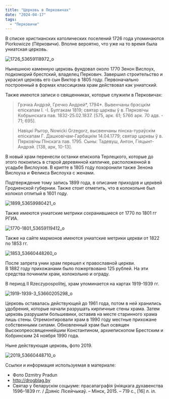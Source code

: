 ```yaml
---
title: "Церковь в Перковичах"
date: "2024-04-17"
tags: 
  - "Перковичи"
---
```


В списке христианских католических поселений 1726 года упоминаются Piorkowicze (Пёрковичи). Вполне вероятно, что уже на то время была униатская церковь.

![1726_53659118972_o](https://github.com/escfrpls/drochiczynpoleski/assets/125834172/288f2bad-710c-4382-a834-ac37c4931a38)

Нынешнюю каменную церковь фундовал около 1770 Зенон Вислоух, подкоморий брестский, владелец Перкович. Завершил строительство и украсил церковь его сын Виктор в 1805 году. Первоначально построенный в формах классицизма храм действовал как униатский.

Также имеются записи о священниках, которые служили в Перковичах:

> Грэчка Андрэй, Гречко Андрей\*, 1794\*. Вывенчаны брэсцкiм епiскапам I. -I. Булгакам 1819; святар царквы ў в. Пярковiчы Кобрынскага пав. 1832-25.02.1837. \[575, арк. 61; 576б арк. 70 адв. - 71; 695\].

> Навiцкi Рыгор, Nowicki Grzegorz, высвенчаны пiнска-тураўскiм епiскапам Г. Дашковiчам-Гарбацкiм 14.04.1779; святар царквы ў в. Пярковiчы Пiнскага пав. 1795. Сыны: Тадевуш, Антон, Гiяцынт-Андрэй. \[138, арк, 10-13\].

В новый храм перенесли останки епископа Терлецкого, которые до этого покоились в старой деревянной капличке, расположенной в усадьбе Вислоухов. В крипте в 1805 году похоронили также Зенона Вислоуха и Феликса Вислоуха с женами.

Подтверждение тому запись 1899 года, в описание приходов и церквей Гродненской губернии. Также стоит отметить, что в колокольне был колокол отлитый в 1601 году.

![1899_53659980421_o](https://github.com/escfrpls/drochiczynpoleski/assets/125834172/76d13ace-9fec-4fe9-9982-1d08c534144f)

Также имеются униатские метрики сохранившиеся от 1770 по 1801 гг РГИА.

![1770-1801_53659119412_o](https://github.com/escfrpls/drochiczynpoleski/assets/125834172/211592df-039b-4f09-8f54-de3bef0e458c)

Также на сайте мармонов имеются униатские метрики церкви от 1822 по 1853 гг.

![1853_53660448260_o](https://github.com/escfrpls/drochiczynpoleski/assets/125834172/55faa077-baf2-43f6-afd6-305e79fe63f5)

После запрета унии храм перешел к православной церкви.  
В 1882 году прихожанами было пожертвовано 125 рублей. На эти средства починили храм, колокольню и ограду.

В период II Rzeczypospolitej, храм упоминается на картах 1919-1939 гг.

![1919-1939-3_53660205298_o](https://github.com/escfrpls/drochiczynpoleski/assets/125834172/da4b9a95-dda4-4c52-9af8-3f75f413cf87)

Церковь оставалась действующей до 1961 года, потом в ней хранились удобрения, которые начали разрушать кирпичные стены храма. Затем церковь разрушили большевики, оставив на месте старинного храма лишь стены. Отремонтировали храм в 1990 году местные прихожане собственными силами. Обновленный храм был освящен Высокопреосвященнейшим Константином, архиепископом Брестским и Кобринским 24 ноября 1990 года.

Ныне действующая церковь, фото 2019.

![2019_53660448710_o](https://github.com/escfrpls/drochiczynpoleski/assets/125834172/70a890be-aff2-4c27-b69e-6fb5d0c1f161)

Ссылки и информация используемая в материале:

- Фото Dzmitry Pradun
- http://drogblag.by
- Святар у беларускім соцыуме: прасапаграфія ўніяцкага духавенства 1596–1839 гг. / Дзяніс Лісейчыкаў. – Мінск, 2015. – 719 с., \[16\] л. іл.
